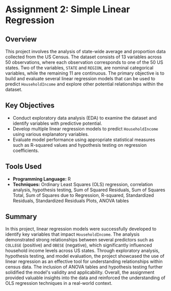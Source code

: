# Assignment 2: Simple Linear Regression

## Overview
This project involves the analysis of state-wide average and proportion data collected from the US Census. The dataset consists of 13 variables across 50 observations, where each observation corresponds to one of the 50 US states. Two of the variables, `STATE` and `REGION`, are nominal categorical variables, while the remaining 11 are continuous. The primary objective is to build and evaluate several linear regression models that can be used to predict `HouseholdIncome` and explore other potential relationships within the dataset.

## Key Objectives
- Conduct exploratory data analysis (EDA) to examine the dataset and identify variables with predictive potential.
- Develop multiple linear regression models to predict `HouseholdIncome` using various explanatory variables.
- Evaluate model performance using appropriate statistical measures such as R-squared values and hypothesis testing on regression coefficients.

## Tools Used
- **Programming Language:** R
- **Techniques:** Ordinary Least Squares (OLS) regression, correlation analysis, hypothesis testing, Sum of Squared Residuals, Sum of Squares Total, Sum of Squares due to Regression, R-squared, Standardized Residuals, Standardized Residuals Plots, ANOVA tables

## Summary
In this project, linear regression models were successfully developed to identify key variables that impact `HouseholdIncome`. The analysis demonstrated strong relationships between several predictors such as `COLLEGE` (positive) and `OBESE` (negative), which significantly influenced household income levels across US states. Through exploratory analysis, hypothesis testing, and model evaluation, the project showcased the use of linear regression as an effective tool for understanding relationships within census data. The inclusion of ANOVA tables and hypothesis testing further solidified the model's validity and applicability. Overall, the assignment provided valuable insights into the data and reinforced the understanding of OLS regression techniques in a real-world context.
